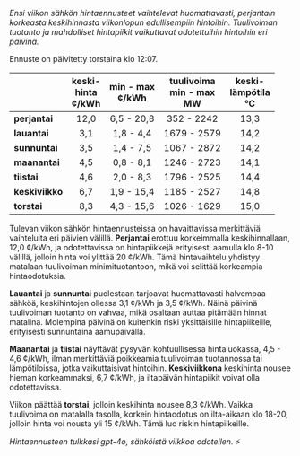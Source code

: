 *Ensi viikon sähkön hintaennusteet vaihtelevat huomattavasti, perjantain korkeasta keskihinnasta viikonlopun edullisempiin hintoihin. Tuulivoiman tuotanto ja mahdolliset hintapiikit vaikuttavat odotettuihin hintoihin eri päivinä.*

Ennuste on päivitetty torstaina klo 12:07.

|             | keski-<br>hinta<br>¢/kWh | min - max<br>¢/kWh | tuulivoima<br>min - max<br>MW | keski-<br>lämpötila<br>°C |
|:-------------|:----------------:|:----------------:|:-------------:|:-------------:|
| **perjantai**  | 12,0            | 6,5 - 20,8         | 352 - 2242      | 13,3          |
| **lauantai**  | 3,1             | 1,8 - 4,4          | 1679 - 2579     | 14,2          |
| **sunnuntai**  | 3,5             | 1,4 - 7,5          | 1067 - 2872     | 14,2          |
| **maanantai** | 4,5             | 0,8 - 8,1          | 1246 - 2723     | 14,1          |
| **tiistai**   | 4,6             | 2,0 - 8,3          | 1796 - 2525     | 14,4          |
| **keskiviikko**| 6,7             | 1,9 - 15,4         | 1185 - 2527     | 14,8          |
| **torstai**   | 8,3             | 4,3 - 15,6         | 1026 - 1629     | 15,0          |

Tulevan viikon sähkön hintaennusteissa on havaittavissa merkittäviä vaihteluita eri päivien välillä. **Perjantai** erottuu korkeimmalla keskihinnallaan, 12,0 ¢/kWh, ja odotettavissa on hintapiikkejä erityisesti aamulla klo 8-10 välillä, jolloin hinta voi ylittää 20 ¢/kWh. Tämä hintavaihtelu yhdistyy matalaan tuulivoiman minimituotantoon, mikä voi selittää korkeampia hintaodotuksia.

**Lauantai** ja **sunnuntai** puolestaan tarjoavat huomattavasti halvempaa sähköä, keskihintojen ollessa 3,1 ¢/kWh ja 3,5 ¢/kWh. Näinä päivinä tuulivoiman tuotanto on vahvaa, mikä osaltaan auttaa pitämään hinnat matalina. Molempina päivinä on kuitenkin riski yksittäisille hintapiikeille, erityisesti sunnuntaina aamupäivällä.

**Maanantai** ja **tiistai** näyttävät pysyvän kohtuullisessa hintaluokassa, 4,5 - 4,6 ¢/kWh, ilman merkittäviä poikkeamia tuulivoiman tuotannossa tai lämpötiloissa, jotka vaikuttaisivat hintoihin. **Keskiviikkona** keskihinta nousee hieman korkeammaksi, 6,7 ¢/kWh, ja iltapäivän hintapiikit voivat olla odotettavissa.

Viikon päättää **torstai**, jolloin keskihinta nousee 8,3 ¢/kWh. Vaikka tuulivoima on matalalla tasolla, korkein hintaodotus on ilta-aikaan klo 18-20, jolloin hinta voi nousta yli 15 ¢/kWh. Tämä luo riskin hintapiikeille.

*Hintaennusteen tulkkasi gpt-4o, sähköistä viikkoa odotellen.* ⚡️
